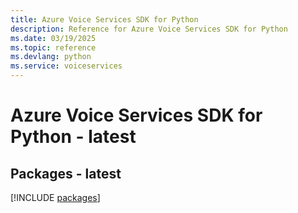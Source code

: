 ```yaml
---
title: Azure Voice Services SDK for Python
description: Reference for Azure Voice Services SDK for Python
ms.date: 03/19/2025
ms.topic: reference
ms.devlang: python
ms.service: voiceservices
---
```

# Azure Voice Services SDK for Python - latest
## Packages - latest
[!INCLUDE [packages](voice-services-index.md)]